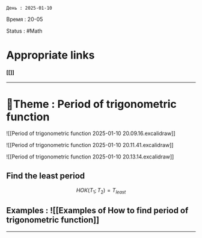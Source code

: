 	День : 2025-01-10 
Время : 20-05

Status : #Math  


# Appropriate links
#### [[]]

---

# 📏Theme : Period of trigonometric function

![[Period of trigonometric function 2025-01-10 20.09.16.excalidraw]]



![[Period of trigonometric function 2025-01-10 20.11.41.excalidraw]]



![[Period of trigonometric function 2025-01-10 20.13.14.excalidraw]]


## Find the least period

$$НОК(T_{1};T_{2}) = T_{least}$$



## Examples : ![[Examples of How to find period of trigonometric function]]


---
